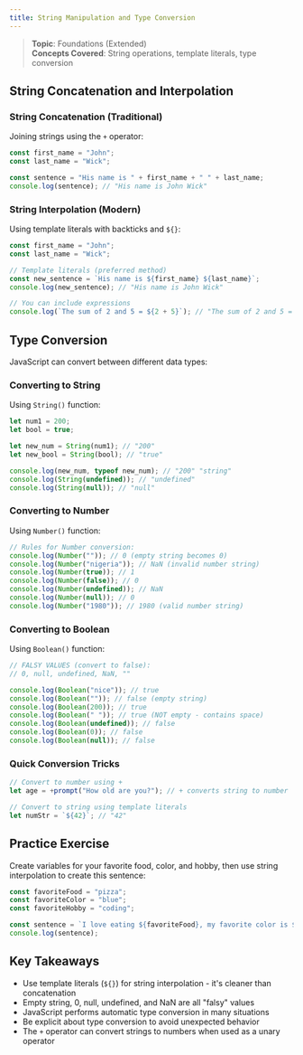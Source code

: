 ```yaml
---
title: String Manipulation and Type Conversion
---
```


> **Topic**: Foundations (Extended)  
> **Concepts Covered**: String operations, template literals, type conversion

## String Concatenation and Interpolation

### String Concatenation (Traditional)

Joining strings using the `+` operator:

```javascript
const first_name = "John";
const last_name = "Wick";

const sentence = "His name is " + first_name + " " + last_name;
console.log(sentence); // "His name is John Wick"
```

### String Interpolation (Modern)

Using template literals with backticks and `${}`:

```javascript
const first_name = "John";
const last_name = "Wick";

// Template literals (preferred method)
const new_sentence = `His name is ${first_name} ${last_name}`;
console.log(new_sentence); // "His name is John Wick"

// You can include expressions
console.log(`The sum of 2 and 5 = ${2 + 5}`); // "The sum of 2 and 5 = 7"
```

## Type Conversion

JavaScript can convert between different data types:

### Converting to String

Using `String()` function:

```javascript
let num1 = 200;
let bool = true;

let new_num = String(num1); // "200"
let new_bool = String(bool); // "true"

console.log(new_num, typeof new_num); // "200" "string"
console.log(String(undefined)); // "undefined"
console.log(String(null)); // "null"
```

### Converting to Number

Using `Number()` function:

```javascript
// Rules for Number conversion:
console.log(Number("")); // 0 (empty string becomes 0)
console.log(Number("nigeria")); // NaN (invalid number string)
console.log(Number(true)); // 1
console.log(Number(false)); // 0
console.log(Number(undefined)); // NaN
console.log(Number(null)); // 0
console.log(Number("1980")); // 1980 (valid number string)
```

### Converting to Boolean

Using `Boolean()` function:

```javascript
// FALSY VALUES (convert to false):
// 0, null, undefined, NaN, ""

console.log(Boolean("nice")); // true
console.log(Boolean("")); // false (empty string)
console.log(Boolean(200)); // true
console.log(Boolean(" ")); // true (NOT empty - contains space)
console.log(Boolean(undefined)); // false
console.log(Boolean(0)); // false
console.log(Boolean(null)); // false
```

### Quick Conversion Tricks

```javascript
// Convert to number using +
let age = +prompt("How old are you?"); // + converts string to number

// Convert to string using template literals
let numStr = `${42}`; // "42"
```

## Practice Exercise

Create variables for your favorite food, color, and hobby, then use string interpolation to create this sentence:

```javascript
const favoriteFood = "pizza";
const favoriteColor = "blue";
const favoriteHobby = "coding";

const sentence = `I love eating ${favoriteFood}, my favorite color is ${favoriteColor}, and I enjoy ${favoriteHobby}.`;
console.log(sentence);
```

## Key Takeaways

- Use template literals (`${}`) for string interpolation - it's cleaner than concatenation
- Empty string, 0, null, undefined, and NaN are all "falsy" values
- JavaScript performs automatic type conversion in many situations
- Be explicit about type conversion to avoid unexpected behavior
- The `+` operator can convert strings to numbers when used as a unary operator
